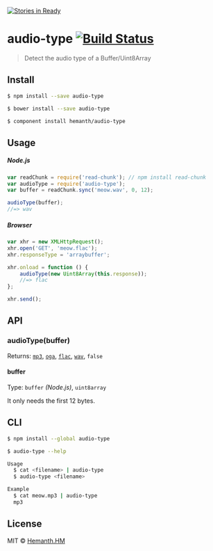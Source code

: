 [![Stories in Ready](https://badge.waffle.io/hemanth/audio-type.png?label=ready&title=Ready)](https://waffle.io/hemanth/audio-type)
# audio-type [![Build Status](https://travis-ci.org/hemanth/audio-type.svg?branch=master)](https://travis-ci.org/hemanth/audio-type)

> Detect the audio type of a Buffer/Uint8Array

## Install

```sh
$ npm install --save audio-type
```

```sh
$ bower install --save audio-type
```

```sh
$ component install hemanth/audio-type
```


## Usage

##### Node.js

```js
var readChunk = require('read-chunk'); // npm install read-chunk
var audioType = require('audio-type');
var buffer = readChunk.sync('meow.wav', 0, 12);

audioType(buffer);
//=> wav
```

##### Browser

```js
var xhr = new XMLHttpRequest();
xhr.open('GET', 'meow.flac');
xhr.responseType = 'arraybuffer';

xhr.onload = function () {
	audioType(new Uint8Array(this.response));
	//=> flac
};

xhr.send();
```


## API

### audioType(buffer)

Returns: [`mp3`](https://github.com/hemanth/is-mp3), [`oga`](https://github.com/hemanth/is-ogg), [`flac`](https://github.com/hemanth/is-flac), [`wav`](https://github.com/hemanth/is-wav), `false`

#### buffer

Type: `buffer` *(Node.js)*, `uint8array`

It only needs the first 12 bytes.


## CLI

```sh
$ npm install --global audio-type
```

```sh
$ audio-type --help

Usage
  $ cat <filename> | audio-type
  $ audio-type <filename>

Example
  $ cat meow.mp3 | audio-type
  mp3
```


## License

MIT © [Hemanth.HM](http://H3manth.com)
